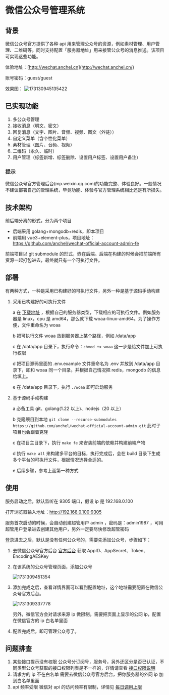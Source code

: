 # **微信公众号管理系统**

## 背景

微信公众号官方提供了各种 api 用来管理公众号的资源，例如素材管理、用户管理、二维码等。同时支持配置「服务器地址」用来接管公众号的消息推送。该项目可实现这些功能。

体验地址：[http://wechat.anchel.cn](http://wechat.anchel.cn/)

账号密码：guest/guest

效果图：
![173130945135422](https://www.anchel.cn/images/wechat/upload-6735ef232b22bae98b20cfd7.jpeg)

## **已实现功能**

1. 多公众号管理
2. 接收消息（明文、密文）
3. 回复消息（文字、图片、音频、视频、图文（外链））
4. 自定义菜单（含个性化菜单）
5. 素材管理（图片、音频、视频）
6. 二维码（永久、临时）
7. 用户管理（标签新增、标签删除、设置用户标签、设置用户备注）

### 提示

微信公众号官方管理后台(mp.weixin.qq.com)的功能完整、体验良好。一般情况不建议部署自己的管理系统，毕竟功能、体验与官方管理系统相比还是有所损失。

## 技术架构

前后端分离的形式，分为两个项目

- 后端采用 golang+mongodb+redis，即本项目
- 前端用 vue3+element-plus，项目地址：https://github.com/anchel/wechat-official-account-admin-fe

前端项目以 git submodule 的形式，嵌在后端。后端在构建的时候会把前端所有资源一起打包进去，最终就只有一个可执行文件。

## 部署

有两种方式，一种是采用已构建好的可执行文件，另外一种是基于源码手动构建

1. 采用已构建好的可执行文件

   a 在 [下载地址](https://github.com/anchel/wechat-official-account-admin/releases) ，根据自己的服务器类型，下载相应的可执行文件。例如服务器是 linux，cpu 是 amd64，那么就下载 woaa-linux-amd64。为了操作方便，文件重命名为 woaa

   b 把可执行文件 woaa 放到服务器上某个路径，例如 /data/app

   c 在 /data/app 目录下，执行命令：`chmod +x woaa` 这一步是给文件加上可执行权限

   d 把项目源码里面的 .env.example 文件重命名为 .env 并放到 /data/app 目录下，即和 woaa 同一个目录。并根据自己情况把 redis，mongodb 的信息给填上。

   e 在 /data/app 目录下，执行 `./woaa` 即可启动服务

2. 基于源码手动构建

   a 必备工具 git、golang(1.22 以上)、nodejs（20 以上）

   b 克隆项目到本地 `git clone --recurse-submodules https://github.com/anchel/wechat-official-account-admin.git` 此时子项目也会跟着克隆

   c 在项目主目录下，执行 `make fe` 来安装前端的依赖并构建前端产物

   d 执行 `make all` 来构建多平台的目标，执行完成后，会在 build 目录下生成多个平台的可执行文件，根据情况选择合适的。

   e 后续步骤，参考上面第一种方式

## 使用

服务启动之后，默认监听在 9305 端口，假设 ip 是 192.168.0.100

打开浏览器输入地址：http://192.168.0.100:9305

服务首次启动的时候，会自动创建超管用户 admin ，密码是：admin1987 ，可用超管用户登录进去创建其他用户，另外一定要尽快修改超管密码

登录进去之后，默认是没有任何公众号的，需要先添加公众号，步骤如下：

1. 去微信公众号官方后台 [官方后台](https://mp.weixin.qq.com/) 获取 AppID、AppSecret、Token、EncodingAESKey
2. 在该系统的公众号管理页面，添加公众号

   ![1731309451354](https://www.anchel.cn/images/wechat/upload-6735ba422b22bae98b20cfd5.png)

3. 添加完成之后，查看详情界面可以看到配置地址，这个地址需要配置在微信公众号官方后台。

   ![1731309337778](https://www.anchel.cn/images/wechat/upload-6735ba622b22bae98b20cfd6.png)

   另外，微信官方会对请求来源 ip 做限制。需要把页面上显示的公网 ip，配置在微信官方的 ip 白名单里面

4. 配置完成后，即可管理公众号了。

## 问题排查

1. 某些接口提示没有权限
   公众号分订阅号，服务号，另外还区分是否已认证，不同类型公众号获取的接口权限列表是不一样的，详情请查看 [接口权限说明](https://developers.weixin.qq.com/doc/offiaccount/Getting_Started/Explanation_of_interface_privileges.html)
2. 请求方的 ip 不在白名单
   需要去微信公众号官方后台，把你服务器的外网 ip 加到白名单里面
3. api 频率受限
   微信对 api 的访问频率有限制，详情见 [每日调用上限](https://mp.weixin.qq.com/cgi-bin/frame?t=pages/developsetting/page/developsetting_frame)
